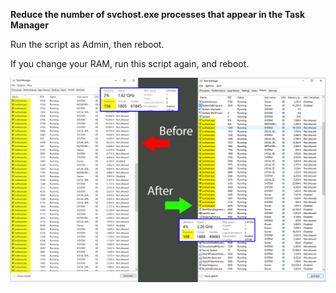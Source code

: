 **Reduce the number of svchost.exe processes that appear in the Task Manager**

Run the script as Admin, then reboot.

If you change your RAM, run this script again, and reboot.


<img src="https://raw.githubusercontent.com/ShadowWhisperer/Service-Split/main/compare.jpg"/>
